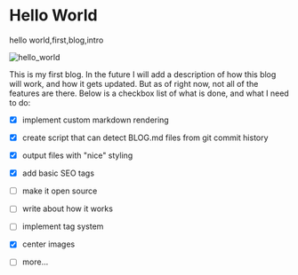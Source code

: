 # Hello World
hello world,first,blog,intro

![hello_world](https://blog.nikitas.link/earth.jpg)

This is my first blog. In the future I will add a description of how this blog will work, and how it gets updated. But as of right now, not all of the features are there. Below is a checkbox list of what is done, and what I need to do:

- [X] implement custom markdown rendering
- [X] create script that can detect BLOG.md files from git commit history
- [X] output files with "nice" styling
- [X] add basic SEO tags
- [ ] make it open source
- [ ] write about how it works
- [ ] implement tag system
- [X] center images
- [ ] more...

